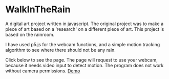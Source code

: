 # WalkInTheRain

A digital art project written in javascript. The original project was to make a piece of art based on a 'research' on a different piece of art. This project is based on the rainroom. 

I have used p5.js for the webcam functions, and a simple motion tracking algorithm to see where there should not be any rain.

Click below to see the page. The page will request to use your webcam, because it needs video input to detect motion.
The program does not work without camera permissions.
[Demo](luukfroling.github.io/WalkInTheRain/)
